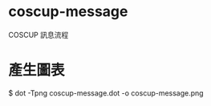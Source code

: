 coscup-message
==============

COSCUP 訊息流程

產生圖表
========

$ dot -Tpng coscup-message.dot -o coscup-message.png

